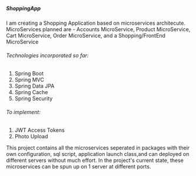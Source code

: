 ##### ShoppingApp

I am creating a Shopping Application based on microservices architecute.
MicroServices planned are - Accounts MicroService, Product MicroService, Cart MicroService, Order MicroService, and a Shopping/FrontEnd MicroService

###### Technologies incorporated so far:
1. Spring Boot
2. Spring MVC
3. Spring Data JPA
4. Spring Cache
5. Spring Security


###### To implement:
1. JWT Access Tokens
2. Photo Upload


This project contains all the microservices seperated in packages with their own configuration, sql script, application launch class,and can deployed on different servers without much effort.
In the project's current state, these microservices can be spun up on 1 server at different ports.
